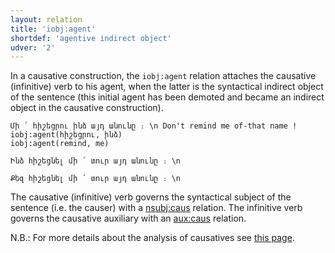 ```yaml
---
layout: relation
title: 'iobj:agent'
shortdef: 'agentive indirect object'
udver: '2'
---
```


In a causative construction, the `iobj:agent` relation attaches the causative (infinitive) verb to his agent, when the latter is the syntactical indirect object of the sentence (this initial agent has been demoted and became an indirect object in the causative construction).

~~~ sdparse
Մի ՛ հիշեցրու ինձ այդ անունը ։ \n Don't remind me of-that name !
iobj:agent(հիշեցրու, ինձ)
iobj:agent(remind, me)
~~~

~~~ sdparse
Ինձ հիշեցնել մի ՛ տուր այդ անունը ։ \n
~~~

~~~ sdparse
Քեզ հիշեցնել մի ՛ տուր այդ անունը ։ \n
~~~

The causative (infinitive) verb governs the syntactical subject of the sentence (i.e. the causer) with a [nsubj:caus]() relation. The infinitive verb governs the causative auxiliary with an [aux:caus](aux-caus) relation.

N.B.: For more details about the analysis of causatives see [this page](http://universaldependencies.org/hy/overview/specific-syntax.html#causative).
